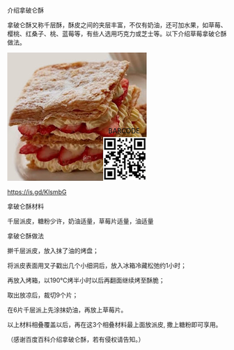 介绍拿破仑酥


拿破仑酥又称千层酥，酥皮之间的夹层丰富，不仅有奶油，还可加水果，如草莓、樱桃、红桑子、桃、蓝莓等，有些人选用巧克力或芝士等。以下介绍草莓拿破仑酥做法。


![介绍拿破仑酥](https://github.com/ywangnccu/ywang/blob/main/images/StrawberryNapoleonPastry.jpg)

https://is.gd/KlsmbG

拿破仑酥材料

千层派皮，糖粉少许，奶油适量，草莓片适量，油适量



拿破仑酥做法

擀千层派皮，放入抹了油的烤盘；

将派皮表面用叉子戳出几个小细洞后，放入冰箱冷藏松弛约1小时；

再放入烤箱，以190℃烤半小时以后再翻面继续烤至酥脆；

取出放凉后，裁切9个片；

在6片千层派上先涂抹奶油，再放上草莓片。

以上材料相叠覆盖以后，再在这3个相叠材料最上面放派皮, 撒上糖粉即可享用。


（感谢百度百科介绍拿破仑酥，若有侵权请告知。）
